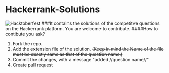 # Hackerrank-Solutions
![Hacktoberfest](https://hacktoberfest.digitalocean.com/assets/HF-full-logo-b05d5eb32b3f3ecc9b2240526104cf4da3187b8b61963dd9042fdc2536e4a76c.svg)
###It contains the solutions of the competitve questions on the Hackerrank platform. 
You are welcome to contribute.
####How to contibute you ask?
1) Fork the repo.
2) Add the extension file of the solution. ~~(Keep in mind the Name of the file must be exactly same as that of the question name.)~~
3) Commit the changes, with a message "added //question name//"
4) Create pull request
